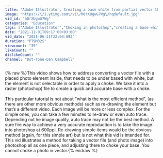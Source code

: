 ```yaml
---
title: "Adobe Illustrator, Creating a base white from partial vector that includes a photo of art."
image: "https:\/\/i.ytimg.com\/vi\/h0rXUgwG7Wg\/hqdefault.jpg"
vid_id: "h0rXUgwG7Wg"
categories: "Education"
tags: ["Adobe Illustrator","Choking in photoshop","creating a base white"]
date: "2021-11-01T09:17:00+03:00"
vid_date: "2021-06-21T22:04:09Z"
duration: "PT9M32S"
viewcount: "39"
likeCount: ""
dislikeCount: ""
channel: "Dot-Tone-Dan Campbell"
---
```

{% raw %}This video shows how to address converting a vector file with a placed photo element inside, that needs to be under based with white, but the element is not selectable in order to apply a choke. We take it into a raster (photoshop) file to create a quick and accurate base with a choke.<br /><br />This particular tutorial is not about &quot;what is the most efficient method”, (as there are other more obvious methods) such as re-drawing the element but that’s a different video. Each image will be more or less complex. For the simple ones, you can take a few minutes to re-draw or even auto trace. Depending not he image quality, auto trace may not be the best method. A sure fire way to achieve a very accurate reproduction is to take the image into photoshop at 600ppi. Re-drawing simple items would be the obvious method (again, for this simple art) but is not what this vid is intended for. This vid illustrates a method for taking a vector file (and photo image) into photoshop all as one piece, and adjusting there to choke your base. You cannot choke a photo in vector.{% endraw %}
